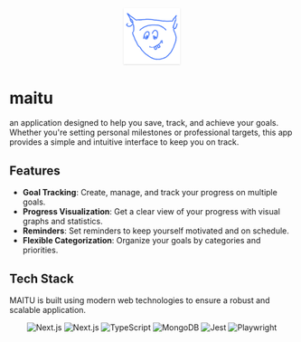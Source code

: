 
<p align="center">
  <img src="https://raw.githubusercontent.com/vmberto/maitu/main/public/icons/apple-touch-icon.png" alt="MAITU Logo" width="100" style="box-shadow: 0 1px 3px 0 rgb(0 0 0 / 0.1), 0 1px 2px -1px rgb(0 0 0 / 0.1);" />
</p>

# maitu

an application designed to help you save, track, and achieve your goals. Whether you're setting personal milestones or professional targets, this app provides a simple and intuitive interface to keep you on track.

## Features

- **Goal Tracking**: Create, manage, and track your progress on multiple goals.
- **Progress Visualization**: Get a clear view of your progress with visual graphs and statistics.
- **Reminders**: Set reminders to keep yourself motivated and on schedule.
- **Flexible Categorization**: Organize your goals by categories and priorities.

## Tech Stack

MAITU is built using modern web technologies to ensure a robust and scalable application.

<p align="center">
  <img src="https://www.hacksoft.io/_next/image?url=https%3A%2F%2Fwww.datocms-assets.com%2F98835%2F1684410508-image-7.png&w=640&q=75" alt="Next.js" width="60" />
  <img src="https://upload.wikimedia.org/wikipedia/commons/a/a7/React-icon.svg" alt="Next.js" width="60" />
  <img src="https://upload.wikimedia.org/wikipedia/commons/4/4c/Typescript_logo_2020.svg" alt="TypeScript" width="60" />
  <img src="https://cdn.icon-icons.com/icons2/3053/PNG/512/mongodb_compass_macos_bigsur_icon_189933.png" alt="MongoDB" width="60" />
  <img src="https://cdn.freebiesupply.com/logos/large/2x/jest-logo-png-transparent.png" alt="Jest" width="60" />
  <img src="https://playwright.dev/img/playwright-logo.svg" alt="Playwright" width="60" />
</p>
